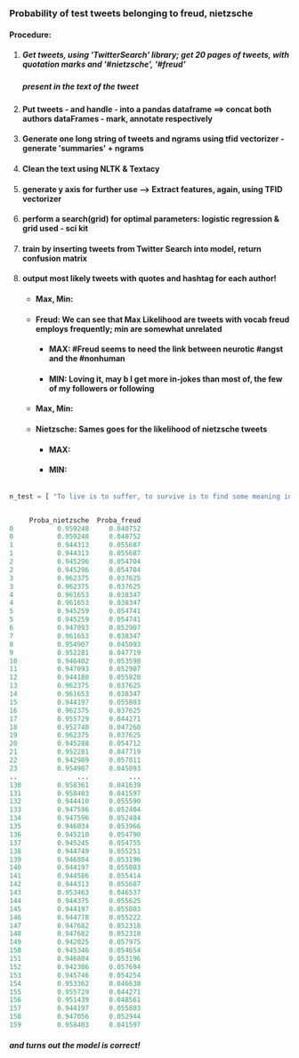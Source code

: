 
### Probability of test tweets belonging to freud, nietzsche


#### Procedure:
1. ##### Get tweets, using 'TwitterSearch' library; get 20 pages of tweets, with quotation marks and '#nietzsche', '#freud' 
   ##### present in the text of the tweet
2. #### Put tweets - and handle - into a pandas dataframe ==> concat both authors dataFrames - mark, annotate respectively
3. #### Generate one long string of tweets and ngrams using tfid vectorizer - generate 'summaries' + ngrams
4. #### Clean the text using NLTK & Textacy 
5. #### generate y axis for further use --> Extract features, again, using TFID vectorizer
6. #### perform a search(grid) for optimal parameters: logistic regression & grid used - sci kit
7. #### train by inserting tweets from Twitter Search into model, return confusion matrix
8. #### output most likely tweets with quotes and hashtag for each author!
     * #### Max, Min: 
     * #### Freud: We can see that Max Likelihood are tweets with vocab freud employs frequently; min are somewhat unrelated
         * #### MAX: #Freud seems to need the link between neurotic #angst and the #nonhuman 
         * #### MIN: Loving it, may b I get more in-jokes than most of, the few of my followers or following
      * #### Max, Min: 
      * #### Nietzsche: Sames goes for the likelihood of nietzsche tweets
         * #### MAX: 
         * #### MIN: 
  

```python

n_test = [ "To live is to suffer, to survive is to find some meaning in the suffering."]


     Proba_nietzsche  Proba_freud  
0           0.959248     0.040752  
0           0.959248     0.040752  
1           0.944313     0.055687  
1           0.944313     0.055687  
2           0.945296     0.054704  
2           0.945296     0.054704  
3           0.962375     0.037625  
3           0.962375     0.037625  
4           0.961653     0.038347  
4           0.961653     0.038347  
5           0.945259     0.054741  
5           0.945259     0.054741  
6           0.947093     0.052907  
7           0.961653     0.038347  
8           0.954907     0.045093  
9           0.952281     0.047719  
10          0.946402     0.053598  
11          0.947093     0.052907  
12          0.944180     0.055820  
13          0.962375     0.037625  
14          0.961653     0.038347  
15          0.944197     0.055803  
16          0.962375     0.037625  
17          0.955729     0.044271  
18          0.952740     0.047260  
19          0.962375     0.037625  
20          0.945288     0.054712  
21          0.952281     0.047719  
22          0.942989     0.057011  
23          0.954907     0.045093  
..               ...          ...  
130         0.958361     0.041639  
131         0.958403     0.041597  
132         0.944410     0.055590  
133         0.947596     0.052404  
134         0.947596     0.052404  
135         0.946034     0.053966  
136         0.945210     0.054790  
137         0.945245     0.054755  
138         0.944749     0.055251  
139         0.946804     0.053196  
140         0.944197     0.055803  
141         0.944586     0.055414  
142         0.944313     0.055687  
143         0.953463     0.046537  
144         0.944375     0.055625  
145         0.944197     0.055803  
146         0.944778     0.055222  
147         0.947682     0.052318  
148         0.947682     0.052318  
149         0.942025     0.057975  
150         0.945346     0.054654  
151         0.946804     0.053196  
152         0.942306     0.057694  
153         0.945746     0.054254  
154         0.953362     0.046638  
155         0.955729     0.044271  
156         0.951439     0.048561  
157         0.944197     0.055803  
158         0.947056     0.052944  
159         0.958403     0.041597  
```
##### and turns out the model is correct!
